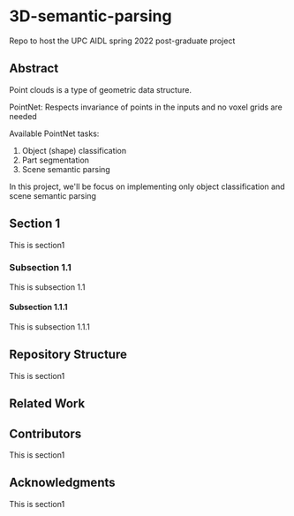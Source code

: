 # 3D-semantic-parsing
Repo to host the UPC AIDL spring 2022 post-graduate project

## Abstract
Point clouds is a type of geometric data structure.

PointNet: Respects invariance of points in the inputs and no voxel grids are needed

Available PointNet tasks:
1) Object (shape) classification
2) Part segmentation
3) Scene semantic parsing

In this project, we'll be focus on implementing only object classification and scene semantic parsing

## Section 1
This is section1 

### Subsection 1.1
This is subsection 1.1 

#### Subsection 1.1.1
This is subsection 1.1.1 

## Repository Structure
This is section1 


## Related Work

## Contributors
This is section1 

## Acknowledgments
This is section1 


